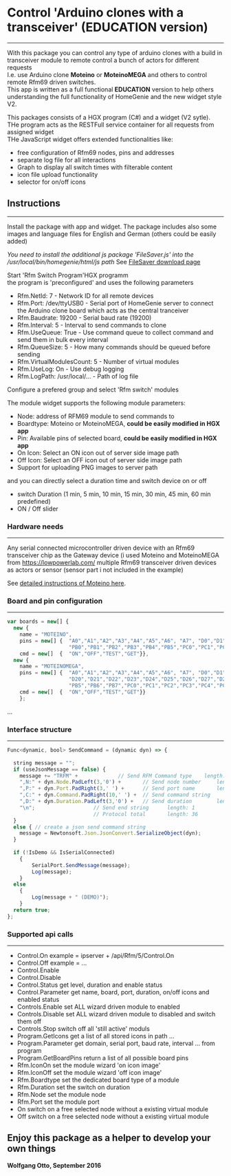# Control 'Arduino clones with a transceiver' (EDUCATION version)
---
With this package you can control any type of arduino clones with a build in transceiver module to remote control a bunch of actors for different requests   
I.e. use Arduino clone **Moteino** or **MoteinoMEGA** and others to control remote Rfm69 driven switches.  
This app is written as a full functional **EDUCATION** version to help others understanding the full functionality of HomeGenie and the new widget style V2.

This packages consists of a HGX program (C#) and a widget (V2 sytle). THe program acts as the RESTFull service container for all requests from assigned widget   
THe JavaScript widget offers extended functionalities like: 
+ free configuration of Rfm69 nodes, pins and addresses 
+ separate log file for all interactions
+ Graph to display all switch times with filterable content
+ icon file upload functionality
+ selector for on/off icons

## Instructions
---
Install the package with app and widget.
The package includes also some images and language files for English and German (others could be easily added)

*You need to install the additional js package 'FileSaver.js' into the /usr/local/bin/homegenie/html/js path* 
See <a href="https://github.com/eligrey/FileSaver.js/"> FileSaver download page</a>

Start 'Rfm Switch Program'HGX programm   
the program is 'preconfigured' and uses the following parameters

+ Rfm.NetId: 			7  		- Network ID for all remote devices
+ Rfm.Port:  			/dev/ttyUSB0 	- Serial port of HomeGenie server to connect the Arduino clone board which acts as the central tranceiver
+ Rfm.Baudrate:			19200		- Serial baud rate (19200)
+ Rfm.Interval:			5		- Interval to send commands to clone
+ Rfm.UseQueue:			True		- Use command queue to collect command and send them in bulk every interval
+ Rfm.QueueSize:			5		- How many commands should be queued before sending
+ Rfm.VirtualModulesCount:	5		- Number of virtual modules
+ Rfm.UseLog:			On		- Use debug logging
+ Rfm.LogPath:			/usr/local/...	- Path of log file

Configure a prefered group and select  'Rfm switch' modules

The module widget supports the following module parameters:

+ Node:				address of RFM69 module to send commands to
+ Boardtype:		Moteino or MoteinoMEGA, **could be easily modified in HGX app**
+ Pin:				Available pins of selected board, **could be easily modified in HGX app**
+ On Icon:			Select an ON icon out of server side image path
+ Off Icon:			Select an OFF icon out of server side image path
+ Support for uploading PNG images to server path
	
and you can directly select a duration time and switch device on or off
+ switch Duration (1 min, 5 min, 10 min, 15 min, 30 min, 45 min, 60 min predefined) 
+ ON / Off slider

### Hardware needs
---
Any serial connected microcontroller driven device with an Rfm69 transceiver chip as the Gateway device (i used Moteino and MoteinoMEGA from https://lowpowerlab.com/
multiple Rfm69 transceiver driven devices as actors or sensor (sensor part i not included in the example)

See <a href="https://lowpowerlab.com/category/moteino/">detailed instructions of Moteino here</a>.   

### Board and pin configuration
---
```js
var boards = new[] { 
  new { 
    name = "MOTEINO", 		
    pins = new[] { 	"A0","A1","A2","A3","A4","A5","A6", "A7", "D0","D1","D2","D3","D4","D5","D6","D7","D8","D9","D10","D11","D12","D13","D14","D15","D16","D17","D18","D19",
    				"PB0","PB1","PB2","PB3","PB4","PB5","PC0","PC1","PC2","PC3","PC4","PC5", "PD0","PD1","PD2","PD3","PD4","PD5","PD6", "PD7" },
    cmd = new[]  {  "ON","OFF","TEST","GET"}},
  new { 
    name = "MOTEINOMEGA", 	
    pins = new[] {	"A0","A1","A2","A3","A4","A5","A6", "A7", "D0","D1","D2","D3","D4","D5","D6","D7","D8","D9","D10","D11","D12","D13","D14","D15","D16","D17","D18","D19",
                    "D20","D21","D22","D23","D24","D25","D26","D27","D28","D29","D30","D31","PA0","PA1","PA2","PA3","PA4","PA5","PA6","PA7","PB0","PB1","PB2","PB3","PB4",
                    "PB5","PB6","PB7","PC0","PC1","PC2","PC3","PC4","PC5","PC6","PC7","PD0","PD1","PD2","PD3","PD4","PD5","PD6" },
    cmd = new[]  {  "ON","OFF","TEST","GET"}}
	};  
```

...
### Interface structure
---
```js
Func<dynamic, bool> SendCommand = (dynamic dyn) => {
  
  string message = "";
  if (useJsonMessage == false) {
    message += "TRFM" + 			// Send RFM Command type 	length: 4
    ",N:" + dyn.Node.PadLeft(3,'0') + 		// Send node number		length: 6
    ",P:" + dyn.Port.PadRight(3,' ') + 		// Send port name		length: 6
    ",C:" + dyn.Command.PadRight(10,' ') + 	// Send command string		length: 13
    ",D:" + dyn.Duration.PadLeft(3,'0') +	// Send duration		length: 6
    "\n";					// Send end string		length: 1
    						// Protocol total		length: 36
  }
  else { // create a json send command string
  	message = Newtonsoft.Json.JsonConvert.SerializeObject(dyn);
  }
  
  if (!IsDemo && IsSerialConnected)
    {    
    	SerialPort.SendMessage(message);
    	Log(message);
  	}
  else
    {
    	Log(message + " (DEMO)");
  	}   
  return true;
};
```
### Supported api calls
---
+ Control.On  		example = ipserver + /api/Rfm/5/Control.On
+ Control.Off		example = ...
+ Control.Enable	
+ Control.Disable	
+ Control.Status	get level, duration and enable status	
+ Control.Parameter 	get name, board, port, duration, on/off icons and enabled status
+ Controls.Enable	set ALL wizard driven module to enabled
+ Controls.Disable	set ALL wizard driven module to disabled and switch them off
+ Controls.Stop		switch off all 'still active' moduls
+ Program.GetIcons	get a list of all stored icons in path ...
+ Program.Parameter	get domain, serial port, baud rate, interval ... from program
+ Program.GetBoardPins	return a list of all possible board pins
+ Rfm.IconOn		set the module wizard 'on icon image'
+ Rfm.IconOff		set the module wizard 'off icon image'
+ Rfm.Boardtype		set the dedicated board type of a module
+ Rfm.Duration		set the switch on duration
+ Rfm.Node		set the module node
+ Rfm.Port		set the module port
+ On			switch on a free selected node without a existing virtual module
+ Off			switch on a free selected node without a existing virtual module

## Enjoy this package as a helper to develop your own things
**Wolfgang Otto, September 2016**
